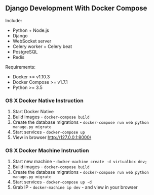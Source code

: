 ## Django Development With Docker Compose

Include:

 - Python + Node.js 
 - Django
 - WebSocket server
 - Celery worker + Celery beat
 - PostgreSQL
 - Redis

Requirements:

 - Docker >= v1.10.3
 - Docker Compose >= v1.7.1
 - Python >= 3.5

### OS X Docker Native Instruction

1. Start Docker Native
1. Build images - `docker-compose build`
1. Create the database migrations - `docker-compose run web python manage.py migrate`
1. Start services - `docker-compose up`
1. View in browser http://127.0.0.1:8000/

### OS X Docker Machine Instruction

1. Start new machine - `docker-machine create -d virtualbox dev;`
1. Build images - `docker-compose build`
1. Create the database migrations - `docker-compose run web python manage.py migrate`
1. Start services - `docker-compose up -d`
1. Grab IP - `docker-machine ip dev` - and view in your browser
